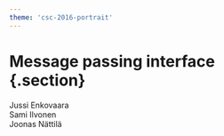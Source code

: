 ```yaml
---
theme: 'csc-2016-portrait'
---
```


# Message passing interface {.section}

Jussi Enkovaara<br>
Sami Ilvonen<br>
Joonas Nättilä
